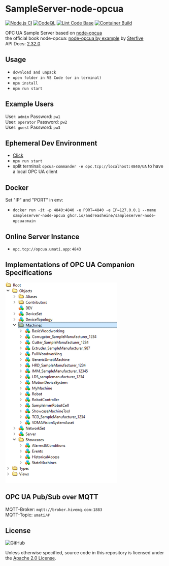 # SampleServer-node-opcua

[![Node.js CI](https://github.com/AndreasHeine/SampleServer-node-opcua/actions/workflows/node.js.yml/badge.svg)](https://github.com/AndreasHeine/SampleServer-node-opcua/actions/workflows/node.js.yml)
[![CodeQL](https://github.com/AndreasHeine/SampleServer-node-opcua/actions/workflows/codeql-analysis.yml/badge.svg)](https://github.com/AndreasHeine/SampleServer-node-opcua/actions/workflows/codeql-analysis.yml)
[![Lint Code Base](https://github.com/AndreasHeine/SampleServer-node-opcua/actions/workflows/linter.yml/badge.svg)](https://github.com/AndreasHeine/SampleServer-node-opcua/actions/workflows/linter.yml)
[![Container Build](https://github.com/AndreasHeine/SampleServer-node-opcua/actions/workflows/container_build.yml/badge.svg)](https://github.com/AndreasHeine/SampleServer-node-opcua/actions/workflows/container_build.yml)

OPC UA Sample Server based on [node-opcua](https://github.com/node-opcua/node-opcua)  
the official book node-opcua: [node-opcua by example](https://leanpub.com/node-opcuabyexample-edition2024) by [Sterfive](https://www.sterfive.com)  
API Docs: [2.32.0](https://node-opcua.github.io/api_doc/2.32.0/index.html)

## Usage

- `download and unpack`
- `open folder in VS Code (or in terminal)`
- `npm install`
- `npm run start`

## Example Users

User: `admin` Password: `pw1`  
User: `operator` Password: `pw2`  
User: `guest` Password: `pw3`

## Ephemeral Dev Environment

- [Click](https://gitpod.io/#https://github.com/AndreasHeine/SampleServer-node-opcua)
- `npm run start`
- split terminal: `opcua-commander -e opc.tcp://localhost:4840/UA` to have a local OPC UA client

## Docker

Set "IP" and "PORT" in env:

- `docker run -it -p 4840:4840 -e PORT=4840 -e IP=127.0.0.1 --name sampleserver-node-opcua ghcr.io/andreasheine/sampleserver-node-opcua:main`

## Online Server Instance

- `opc.tcp://opcua.umati.app:4843`

## Implementations of OPC UA Companion Specifications

![image](./img/addressspace.PNG)

## OPC UA Pub/Sub over MQTT

MQTT-Broker: `mqtt://broker.hivemq.com:1883`  
MQTT-Topic: `umati/#`

## License

![GitHub](https://img.shields.io/github/license/AndreasHeine/SampleServer-node-opcua)

Unless otherwise specified, source code in this repository is licensed under the [Apache 2.0 License](LICENSE).
